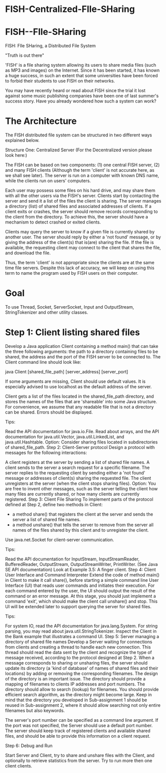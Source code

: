 FISH-Centralized-FIle-SHaring
=============================

FISH--FIle-SHaring
==================

FISH: FIle SHaring, a Distributed File System

"Truth is out there"

'FISH' is a file sharing system allowing its users to share media files (such as MP3 and images) on the Internet. Since it has been started, it has known a huge success, in such an extent that some universities have been forced to forbid their students to use FISH on their networks.

You may have recently heard or read about FISH since the trial it lost against some music publishing companies have been one of last summer's success story. Have you already wondered how such a system can work?


The Architecture
==================

The FISH distributed file system can be structured in two different ways explained below.

Structure One: Centralized Server (For the Decentralized version please look here:)

The FISH can be based on two components: (1) one central FISH server,  (2) and many FISH clients (Although the term 'client' is not accurate here, as we shall see later). The server is run on a computer  with known DNS name, while the clients run on users' computers.

Each user may possess some files on his hard drive, and may share them with all the other users via the FISH's server. Clients start by contacting the server and send it a list of the files the client is sharing. The server manages a directory (list) of shared files and associated addresses of clients. If a client exits or crashes, the server should remove records corresponding to the client from the directory. To achieve this, the server should have a mechanism to detect crashed or exited clients.

Clients may query the server to know if a given file is currently shared by another user. The server should reply by either a 'not found' message, or by giving the address of the client(s) that is(are) sharing the file. If the file is available, the requesting client may connect to the client that shares the file, and download the file.

Thus, the term 'client' is not appropriate since the clients are at the same time file servers. Despite this lack of accuracy, we will keep on using this term to name the program used by FISH users on their computer.

Goal
==================

To use Thread, Socket, ServerSocket, Input and OutputStream, StringTokenizer and other utility classes.

Step 1: Client listing shared files
===
Develop a Java application Client containing a method main() that can take the three following arguments: the path to a directory containing files to be shared, the address and the port of the FISH server to be connected to. The Client command line should look like:

java Client [shared_file_path] [server_address] [server_port]

If some arguments are missing,  Client should use default values. It is especially advised to use localhost as the default address of the server.

Client gets a list of the files located in the shared_file_path directory, and stores the names of the files that are 'shareable' into some Java structure. For convenience, we assume that any readable file that is not a directory can be shared. Errors should be displayed.

Tips:

Read the API documentation for java.io.File.
Read about arrays, and the API documentation for java.util.Vector, java.util.LinkedList, and java.util.Hashtable.
Option:
Consider sharing files located in subdirectories of shared_file_path.
Step 2: Client-Server protocol
Design a protocol with messages for the following interactions:

A client registers at the server by sending a list of shared file names.
A client sends to the server a search request for a specific filename.
The server replies to the requesting client by sending either a 'not found' message or addresses of client(s) sharing the requested file.
The client unregisters at the server (when the client stops sharing files).
Option:
You are free to invent other messages, such as the server telling the client how many files are currently shared, or how many clients are currently registered.
Step 3: Client File Sharing
To implement parts of the protocol defined at Step 2, define two methods in Client: 
- a method share() that registers the client at the server and sends the server a list of shared file names. 
- a method unshare() that tells the server to remove from the server all names of the files shared by this client and to unregister the client.

Use java.net.Socket for client-server communication.

Tips:

Read the API documentation for InputStream, InputStreamReader, BufferedReader, OutputStream, OutputStreamWriter, PrintWriter. (See Java SE API documentation)
Look at Example 3.5: A finger client.
Step 4: Client User Interface and Command Interpreter
Extend the code of method main() in Client to make it call share(), before starting a simple command line User Interface (UI) that reads user commands and initiates their execution. For each command entered by the user, the UI should output the result of the command or an error message. At this stage, you should just implement a command 'exit', which should make the client call unshare() and stop. This UI will be extended later to support querying the server for shared files.

Tips:

For system IO, read the API documentation for java.lang.System.
For string parsing, you may read about java.util.StringTokenizer.
Inspect the Client in the Bank example that  illustrates a command UI.
Step 5: Server managing a directory of shared file names
Develop a Server waiting for connections from clients and creating a thread to handle each new connection. This thread should read the data sent by the client and recognize the type of message received, according to the protocol designed at Step 2. When a message corresponds to sharing or unsharing files, the server should update its directory (a 'kind of database' of names of shared files and their locations) by adding or removing the corresponding filenames. 
The design of the directory is an important issue. The directory  should provide a mapping of filenames to clients IP addresses and port numbers. The directory should allow to search (lookup) for filenames. You should provide efficient search algorithm, as the directory might become large. Keep in mind that the directory you developed in Sub-assignment 1 should be reused in Sub-assignment 2, where it should allow searching not only entire filenames but also keywords.

The server's port number can be specified as a command line argument. If the port was not specified, the Server should use a default port number. The server should keep track of registered clients and available shared files, and should be able to provide this information on a client request.

Step 6: Debug and Run

Start Server and Client, try to share and unshare files with the Client, and optionally to retrieve statistics from the server. Try to run more then one client clients.
